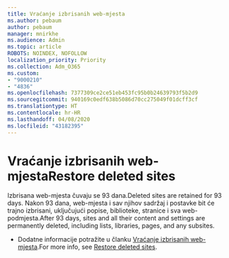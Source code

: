 ```yaml
---
title: Vraćanje izbrisanih web-mjesta
ms.author: pebaum
author: pebaum
manager: mnirkhe
ms.audience: Admin
ms.topic: article
ROBOTS: NOINDEX, NOFOLLOW
localization_priority: Priority
ms.collection: Adm_O365
ms.custom:
- "9000210"
- "4836"
ms.openlocfilehash: 7377309ce2ce51eb453fc95b0b24639793f5b2d9
ms.sourcegitcommit: 940169c0edf638b5086d70cc275049f01dcff3cf
ms.translationtype: HT
ms.contentlocale: hr-HR
ms.lasthandoff: 04/08/2020
ms.locfileid: "43182395"
---
```

# <a name="restore-deleted-sites"></a><span data-ttu-id="b72ee-102">Vraćanje izbrisanih web-mjesta</span><span class="sxs-lookup"><span data-stu-id="b72ee-102">Restore deleted sites</span></span>

<span data-ttu-id="b72ee-103">Izbrisana web-mjesta čuvaju se 93 dana.</span><span class="sxs-lookup"><span data-stu-id="b72ee-103">Deleted sites are retained for 93 days.</span></span> <span data-ttu-id="b72ee-104">Nakon 93 dana, web-mjesta i sav njihov sadržaj i postavke bit će trajno izbrisani, uključujući popise, biblioteke, stranice i sva web-podmjesta.</span><span class="sxs-lookup"><span data-stu-id="b72ee-104">After 93 days, sites and all their content and settings are permanently deleted, including lists, libraries, pages, and any subsites.</span></span>

- <span data-ttu-id="b72ee-105">Dodatne informacije potražite u članku [Vraćanje izbrisanih web-mjesta](https://docs.microsoft.com/sharepoint/restore-deleted-site-collection).</span><span class="sxs-lookup"><span data-stu-id="b72ee-105">For more info, see [Restore deleted sites](https://docs.microsoft.com/sharepoint/restore-deleted-site-collection).</span></span>
